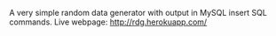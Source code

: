 A very simple random data generator with output in MySQL insert SQL commands.
Live webpage: http://rdg.herokuapp.com/